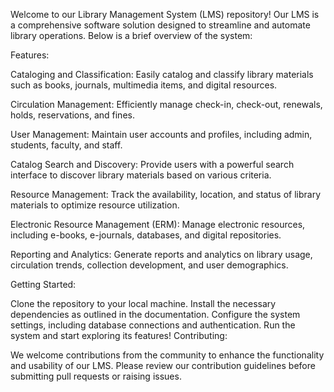 Welcome to our Library Management System (LMS) repository! Our LMS is a comprehensive software solution designed to streamline and automate library operations. Below is a brief overview of the system:

Features:

Cataloging and Classification: Easily catalog and classify library materials such as books, journals, multimedia items, and digital resources.

Circulation Management: Efficiently manage check-in, check-out, renewals, holds, reservations, and fines.

User Management: Maintain user accounts and profiles, including admin, students, faculty, and staff.

Catalog Search and Discovery: Provide users with a powerful search interface to discover library materials based on various criteria.

Resource Management: Track the availability, location, and status of library materials to optimize resource utilization.

Electronic Resource Management (ERM): Manage electronic resources, including e-books, e-journals, databases, and digital repositories.

Reporting and Analytics: Generate reports and analytics on library usage, circulation trends, collection development, and user demographics.

Getting Started:

Clone the repository to your local machine.
Install the necessary dependencies as outlined in the documentation.
Configure the system settings, including database connections and authentication.
Run the system and start exploring its features!
Contributing:

We welcome contributions from the community to enhance the functionality and usability of our LMS. Please review our contribution guidelines before submitting pull requests or raising issues.
